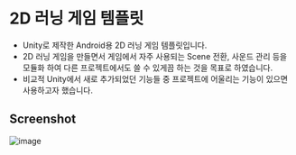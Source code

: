 # 2D 러닝 게임 템플릿

* Unity로 제작한 Android용 2D 러닝 게임 템플릿입니다.
* 2D 러닝 게임을 만들면서 게임에서 자주 사용되는 Scene 전환,  사운드 관리 등을 모듈화 하여 다른 프로젝트에서도 쓸 수 있게끔 하는 것을 목표로 하였습니다.
* 비교적 Unity에서 새로 추가되었던 기능들 중 프로젝트에 어울리는 기능이 있으면 사용하고자 했습니다.

## Screenshot
![image](https://github.com/kugorang/Unity_2dRunTemplate/assets/12571114/46b63727-4b2b-4c19-bb45-8f02fe605d93)
